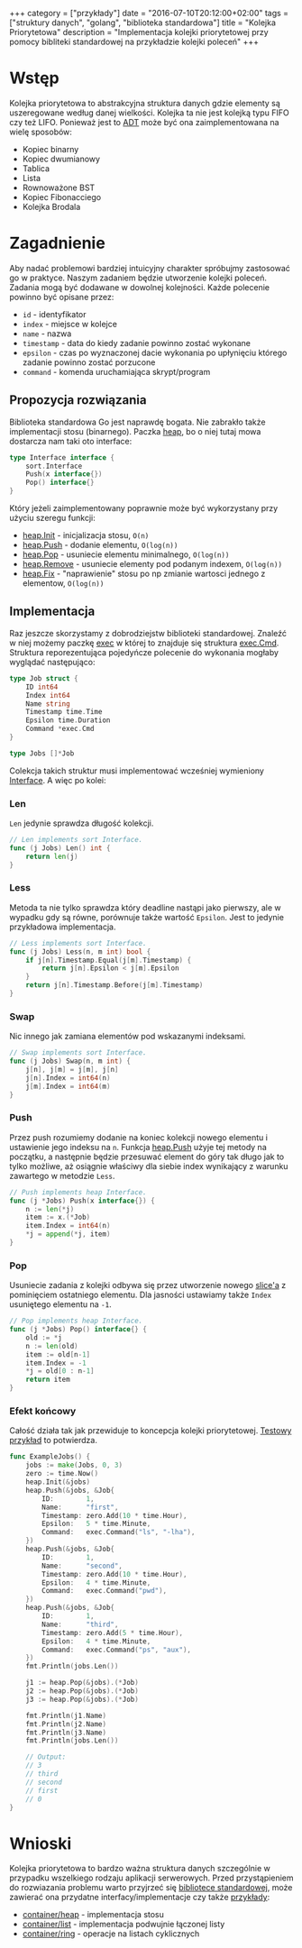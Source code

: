 +++
category = ["przykłady"]
date = "2016-07-10T20:12:00+02:00"
tags = ["struktury danych", "golang", "biblioteka standardowa"]
title = "Kolejka Priorytetowa"
description = "Implementacja kolejki priorytetowej przy pomocy bibliteki standardowej na przykładzie kolejki poleceń"
+++

# Wstęp

Kolejka priorytetowa to abstrakcyjna struktura danych gdzie elementy są uszeregowane według danej wielkości.
Kolejka ta nie jest kolejką typu FIFO czy też LIFO.
Ponieważ jest to [ADT](https://pl.wikipedia.org/wiki/Abstrakcyjny_typ_danych) może być ona zaimplementowana na wielę sposobów:

* Kopiec binarny
* Kopiec dwumianowy
* Tablica
* Lista
* Rownoważone BST
* Kopiec Fibonacciego
* Kolejka Brodala

# Zagadnienie

Aby nadać problemowi bardziej intuicyjny charakter spróbujmy zastosować go w praktyce.
Naszym zadaniem będzie utworzenie kolejki poleceń. Zadania mogą być dodawane w dowolnej kolejności.
Każde polecenie powinno być opisane przez:

* `id` - identyfikator
* `index` - miejsce w kolejce
* `name` - nazwa
* `timestamp` - data do kiedy zadanie powinno zostać wykonane
* `epsilon` - czas po wyznaczonej dacie wykonania po upłynięciu którego zadanie powinno zostać porzucone
* `command` - komenda uruchamiająca skrypt/program

## Propozycja rozwiązania

Biblioteka standardowa Go jest naprawdę bogata.
Nie zabrakło także implementacji stosu (binarnego).
Paczka [heap](https://golang.org/pkg/container/heap/), bo o niej tutaj mowa dostarcza nam taki oto interface:

```go
type Interface interface {
	sort.Interface
	Push(x interface{})
	Pop() interface{}
}
```

Który jeżeli zaimplementowany poprawnie może być wykorzystany przy użyciu szeregu funkcji:

* [heap.Init](https://golang.org/pkg/container/heap/#Init) - inicjalizacja stosu, `O(n)`
* [heap.Push](https://golang.org/pkg/container/heap/#Push) - dodanie elementu, `O(log(n))`
* [heap.Pop](https://golang.org/pkg/container/heap/#Pop) - usuniecie elementu minimalnego, `O(log(n))`
* [heap.Remove](https://golang.org/pkg/container/heap/#Remove) - usuniecie elementy pod podanym indexem, `O(log(n))`
* [heap.Fix](https://golang.org/pkg/container/heap/#Fix) - "naprawienie" stosu po np zmianie wartosci jednego z elementow, `O(log(n))`

## Implementacja

Raz jeszcze skorzystamy z dobrodziejstw biblioteki standardowej.
Znaleźć w niej możemy paczkę [exec](https://golang.org/pkg/os/exec/) w której to znajduje się struktura [exec.Cmd](https://golang.org/pkg/os/exec/#Cmd).
Struktura reporezentująca pojedyńcze polecenie do wykonania mogłaby wyglądać następująco:

```go
type Job struct {
	ID int64
	Index int64
	Name string
	Timestamp time.Time
	Epsilon time.Duration
	Command *exec.Cmd
}

type Jobs []*Job
```

Colekcja takich struktur musi implementować wcześniej wymieniony [Interface](https://golang.org/pkg/container/heap/#Interface).
A więc po kolei:

### Len

`Len` jedynie sprawdza długość kolekcji.

```go
// Len implements sort Interface.
func (j Jobs) Len() int {
	return len(j)
}
```

### Less

Metoda ta nie tylko sprawdza który deadline nastąpi jako pierwszy,
ale w wypadku gdy są równe, porównuje także wartość `Epsilon`.
Jest to jedynie przykładowa implementacja.


```go
// Less implements sort Interface.
func (j Jobs) Less(n, m int) bool {
	if j[n].Timestamp.Equal(j[m].Timestamp) {
		return j[n].Epsilon < j[m].Epsilon
	}
	return j[n].Timestamp.Before(j[m].Timestamp)
}
```

### Swap

Nic innego jak zamiana elementów pod wskazanymi indeksami.

```go
// Swap implements sort Interface.
func (j Jobs) Swap(n, m int) {
	j[n], j[m] = j[m], j[n]
	j[n].Index = int64(n)
	j[m].Index = int64(m)
}
```


### Push
Przez push rozumiemy dodanie na koniec kolekcji nowego elementu i ustawienie jego indeksu na `n`.
Funkcja [heap.Push](https://golang.org/pkg/container/heap/#Push) użyje tej metody na początku, a następnie będzie przesuwać element do góry tak długo jak to tylko możliwe, aż osiągnie właściwy dla siebie index wynikający z warunku zawartego w metodzie `Less`.
```go
// Push implements heap Interface.
func (j *Jobs) Push(x interface{}) {
	n := len(*j)
	item := x.(*Job)
	item.Index = int64(n)
	*j = append(*j, item)
}
```

### Pop

Usuniecie zadania z kolejki odbywa się przez utworzenie nowego [slice'a](https://blog.golang.org/go-slices-usage-and-internals) z pominięciem ostatniego elementu.
Dla jasności ustawiamy także `Index` usuniętego elementu na `-1`.

```go
// Pop implements heap Interface.
func (j *Jobs) Pop() interface{} {
	old := *j
	n := len(old)
	item := old[n-1]
	item.Index = -1
	*j = old[0 : n-1]
	return item
}
```

### Efekt końcowy

Całość działa tak jak przewiduje to koncepcja kolejki priorytetowej.
[Testowy przykład](https://blog.golang.org/examples) to potwierdza.
```go
func ExampleJobs() {
	jobs := make(Jobs, 0, 3)
	zero := time.Now()
	heap.Init(&jobs)
	heap.Push(&jobs, &Job{
		ID:        1,
		Name:      "first",
		Timestamp: zero.Add(10 * time.Hour),
		Epsilon:   5 * time.Minute,
		Command:   exec.Command("ls", "-lha"),
	})
	heap.Push(&jobs, &Job{
		ID:        1,
		Name:      "second",
		Timestamp: zero.Add(10 * time.Hour),
		Epsilon:   4 * time.Minute,
		Command:   exec.Command("pwd"),
	})
	heap.Push(&jobs, &Job{
		ID:        1,
		Name:      "third",
		Timestamp: zero.Add(5 * time.Hour),
		Epsilon:   4 * time.Minute,
		Command:   exec.Command("ps", "aux"),
	})
	fmt.Println(jobs.Len())

	j1 := heap.Pop(&jobs).(*Job)
	j2 := heap.Pop(&jobs).(*Job)
	j3 := heap.Pop(&jobs).(*Job)

	fmt.Println(j1.Name)
	fmt.Println(j2.Name)
	fmt.Println(j3.Name)
	fmt.Println(jobs.Len())

	// Output:
	// 3
	// third
	// second
	// first
	// 0
}
```

# Wnioski

Kolejka priorytetowa to bardzo ważna struktura danych szczególnie w przypadku wszelkiego rodzaju aplikacji serwerowych.
Przed przystąpieniem do rozwiazania problemu warto przyjrzeć się [bibliotece standardowej](https://golang.org/pkg/),
może zawierać ona przydatne interfacy/implementacje czy także [przykłady](https://golang.org/pkg/container/heap/#example__priorityQueue):

* [container/heap](https://golang.org/pkg/container/heap) - implementacja stosu
* [container/list](https://golang.org/pkg/container/list) - implementacja podwujnie łączonej listy
* [container/ring](https://golang.org/pkg/container/ring) - operacje na listach cyklicznych